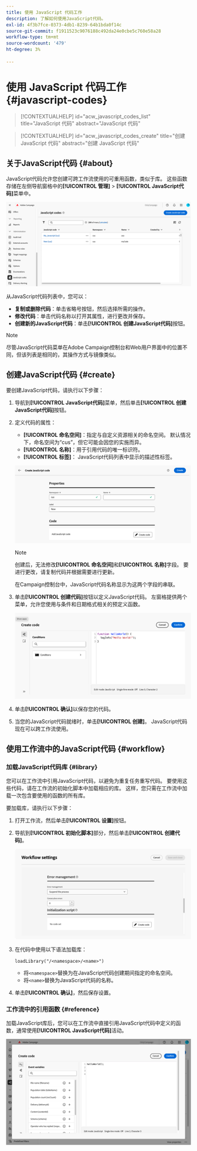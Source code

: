 ```yaml
---
title: 使用 JavaScript 代码工作
description: 了解如何使用JavaScript代码。
exl-id: 4f3b7fce-0373-4db1-8239-64b1bda0f14c
source-git-commit: f1911523c9076188c492da24e0cbe5c760e58a28
workflow-type: tm+mt
source-wordcount: '479'
ht-degree: 3%

---
```


# 使用 JavaScript 代码工作 {#javascript-codes}

>[!CONTEXTUALHELP]
>id="acw_javascript_codes_list"
>title="JavaScript 代码"
>abstract="JavaScript 代码"

>[!CONTEXTUALHELP]
>id="acw_javascript_codes_create"
>title="创建 JavaScript 代码"
>abstract="创建 JavaScript 代码"

## 关于JavaScript代码 {#about}

JavaScript代码允许您创建可跨工作流使用的可重用函数，类似于库。 这些函数存储在左侧导航窗格中的&#x200B;**[!UICONTROL 管理]** > **[!UICONTROL JavaScript代码]**&#x200B;菜单中。

![JavaScript代码列表界面显示可用选项](assets/javascript-list.png)

从JavaScript代码列表中，您可以：

* **复制或删除代码**：单击省略号按钮，然后选择所需的操作。
* **修改代码**：单击代码名称以打开其属性，进行更改并保存。
* **创建新的JavaScript代码**：单击&#x200B;**[!UICONTROL 创建JavaScript代码]**&#x200B;按钮。

>[!NOTE]
>
>尽管JavaScript代码菜单在Adobe Campaign控制台和Web用户界面中的位置不同，但该列表是相同的，其操作方式与镜像类似。

## 创建JavaScript代码 {#create}

要创建JavaScript代码，请执行以下步骤：

1. 导航到&#x200B;**[!UICONTROL JavaScript代码]**&#x200B;菜单，然后单击&#x200B;**[!UICONTROL 创建JavaScript代码]**&#x200B;按钮。

1. 定义代码的属性：

   * **[!UICONTROL 命名空间]**：指定与自定义资源相关的命名空间。 默认情况下，命名空间为“cus”，但它可能会因您的实施而异。
   * **[!UICONTROL 名称]**：用于引用代码的唯一标识符。
   * **[!UICONTROL 标签]**： JavaScript代码列表中显示的描述性标签。

   ![JavaScript代码创建界面，显示命名空间、名称和标签字段](assets/javascript-create.png)

   >[!NOTE]
   >
   >创建后，无法修改&#x200B;**[!UICONTROL 命名空间]**&#x200B;和&#x200B;**[!UICONTROL 名称]**&#x200B;字段。 要进行更改，请复制代码并根据需要进行更新。
   >
   >在Campaign控制台中，JavaScript代码名称显示为这两个字段的串联。

1. 单击&#x200B;**[!UICONTROL 创建代码]**&#x200B;按钮以定义JavaScript代码。 左窗格提供两个菜单，允许您使用与条件和日期格式相关的预定义函数。

   ![JavaScript代码编辑器界面显示预定义函数](assets/javascript-code.png)

1. 单击&#x200B;**[!UICONTROL 确认]**&#x200B;以保存您的代码。

1. 当您的JavaScript代码就绪时，单击&#x200B;**[!UICONTROL 创建]**。 JavaScript代码现在可以跨工作流使用。

## 使用工作流中的JavaScript代码 {#workflow}

### 加载JavaScript代码库 {#library}

您可以在工作流中引用JavaScript代码，以避免为重复任务重写代码。 要使用这些代码，请在工作流的初始化脚本中加载相应的库。 这样，您只需在工作流中加载一次包含要使用的函数的所有库。

要加载库，请执行以下步骤：

1. 打开工作流，然后单击&#x200B;**[!UICONTROL 设置]**&#x200B;按钮。
1. 导航到&#x200B;**[!UICONTROL 初始化脚本]**&#x200B;部分，然后单击&#x200B;**[!UICONTROL 创建代码]**。

   ![工作流初始化脚本界面显示代码创建选项](assets/javascript-initialization.png)

1. 在代码中使用以下语法加载库：

   ```
   loadLibrary("/<namespace>/<name>")
   ```

   * 将`<namespace>`替换为在JavaScript代码创建期间指定的命名空间。
   * 将`<name>`替换为JavaScript代码的名称。

1. 单击&#x200B;**[!UICONTROL 确认]**，然后保存设置。

### 工作流中的引用函数 {#reference}

加载JavaScript库后，您可以在工作流中直接引用JavaScript代码中定义的函数，通常使用&#x200B;**[!UICONTROL JavaScript代码]**&#x200B;活动。

![显示JavaScript函数使用情况的工作流界面](assets/javascript-function.png)